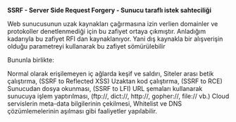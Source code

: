 **SSRF - Server Side Request Forgery - Sunucu taraflı istek sahteciliği**

Web sunucusunun uzak kaynakları çağırmasına izin verlien domainler ve protokoller denetlenmediği için bu zafiyet ortaya çıkmıştır.
Anladığım kadarıyla bu zafiyet RFI dan kaynaklanıyor. Yani dış kaynakla bir alışverişin olduğu parametreyi kullanarak bu zafiyet sömürülebilir

Bununla birlikte:

Normal olarak erişilemeyen iç ağlarda keşif ve saldırı,
Siteler arası betik çalıştırma, (SSRF to Reflected XSS)
Uzaktan kod çalıştırma, (SSRF to RCE)
Sunucudan dosya okunması, (SSRF to LFI)
URL şemaları kullanarak sunucuya işlem yaptırılması, (ftp://, dict://, http://, gopher://, file:// vb.)
Cloud servislerin meta-data bilgilerinin çekilmesi,
Whitelist ve DNS çözümlemelerinin aşılması gibi faaliyetler yapılabilir.





